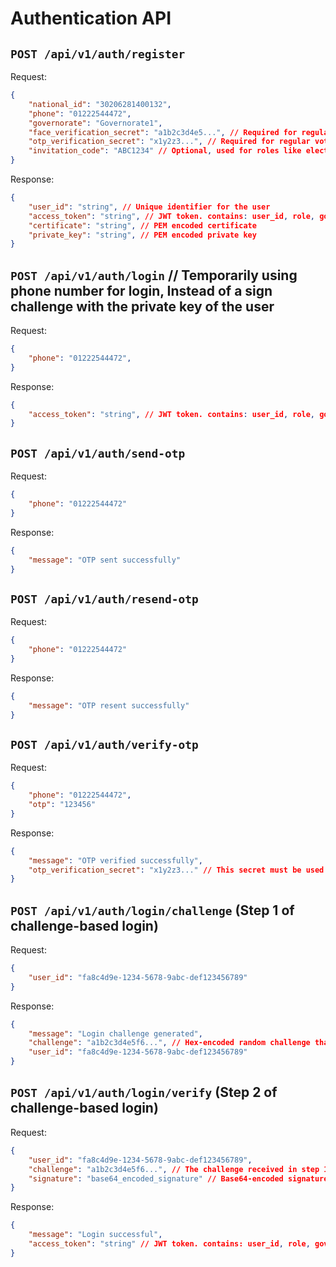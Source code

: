 # **Authentication API**

## `POST /api/v1/auth/register`

Request:

```json
{
    "national_id": "30206281400132",
    "phone": "01222544472",
    "governorate": "Governorate1",
    "face_verification_secret": "a1b2c3d4e5...", // Required for regular voters, obtained from face verification process
    "otp_verification_secret": "x1y2z3...", // Required for regular voters, obtained from OTP verification
    "invitation_code": "ABC1234" // Optional, used for roles like election commission or auditor (bypasses all verification)
}
```

Response:

```json
{
    "user_id": "string", // Unique identifier for the user
    "access_token": "string", // JWT token. contains: user_id, role, governorate
    "certificate": "string", // PEM encoded certificate
    "private_key": "string", // PEM encoded private key
}
```

## `POST /api/v1/auth/login` // Temporarily using phone number for login, Instead of a sign challenge with the private key of the user

Request:

```json
{
    "phone": "01222544472",
}
```

Response:

```json
{
    "access_token": "string", // JWT token. contains: user_id, role, governorate
}
```

## `POST /api/v1/auth/send-otp`

Request:

```json
{
    "phone": "01222544472"
}
```

Response:

```json
{
    "message": "OTP sent successfully"
}
```

## `POST /api/v1/auth/resend-otp`

Request:

```json
{
    "phone": "01222544472"
}
```

Response:

```json
{
    "message": "OTP resent successfully"
}
```

## `POST /api/v1/auth/verify-otp`

Request:

```json
{
    "phone": "01222544472",
    "otp": "123456"
}
```

Response:

```json
{
    "message": "OTP verified successfully",
    "otp_verification_secret": "x1y2z3..." // This secret must be used in the registration request
}
```

## `POST /api/v1/auth/login/challenge` (Step 1 of challenge-based login)

Request:

```json
{
    "user_id": "fa8c4d9e-1234-5678-9abc-def123456789"
}
```

Response:

```json
{
    "message": "Login challenge generated",
    "challenge": "a1b2c3d4e5f6...", // Hex-encoded random challenge that must be signed
    "user_id": "fa8c4d9e-1234-5678-9abc-def123456789"
}
```

## `POST /api/v1/auth/login/verify` (Step 2 of challenge-based login)

Request:

```json
{
    "user_id": "fa8c4d9e-1234-5678-9abc-def123456789",
    "challenge": "a1b2c3d4e5f6...", // The challenge received in step 1
    "signature": "base64_encoded_signature" // Base64-encoded signature of the challenge
}
```

Response:

```json
{
    "message": "Login successful",
    "access_token": "string" // JWT token. contains: user_id, role, governorate
}
```
